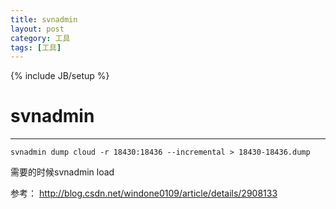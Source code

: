 ```yaml
---
title: svnadmin
layout: post
category: 工具
tags: [工具]
---
```

{% include JB/setup %}
# svnadmin
---

```shell
svnadmin dump cloud -r 18430:18436 --incremental > 18430-18436.dump
```

需要的时候svnadmin load

参考：
http://blog.csdn.net/windone0109/article/details/2908133
